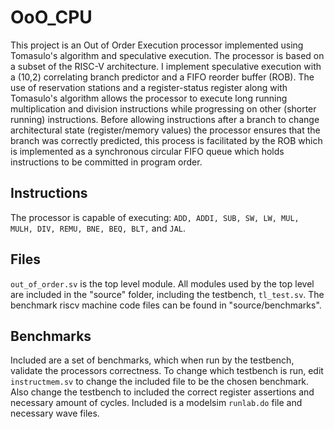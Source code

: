 # OoO_CPU
This project is an Out of Order Execution processor implemented using Tomasulo's algorithm and speculative execution. The processor is based on a subset of the RISC-V architecture. I implement speculative execution with a (10,2) correlating branch predictor and a FIFO reorder buffer (ROB). The use of reservation stations and a register-status register along with Tomasulo's algorithm allows the processor to execute long running multiplication and division instructions while progressing on other (shorter running) instructions. Before allowing instructions after a branch to change architectural state (register/memory values) the processor ensures that the branch was correctly predicted, this process is facilitated by the ROB which is implemented as a synchronous circular FIFO queue which holds instructions to be committed in program order. 

## Instructions
The processor is capable of executing: `ADD, ADDI, SUB, SW, LW, MUL, MULH, DIV, REMU, BNE,
BEQ, BLT,` and  `JAL`.

## Files
`out_of_order.sv` is the top level module. All modules used by the top level are included in the "source" folder, including the testbench, `tl_test.sv`.
The benchmark riscv machine code files can be found in "source/benchmarks".

## Benchmarks
Included are a set of benchmarks, which when run by the testbench, validate the processors correctness. To change which testbench is run, edit `instructmem.sv` to change the included file to be the chosen benchmark. Also change the testbench to included the correct register assertions and necessary amount of cycles. Included is a modelsim `runlab.do` file and necessary wave files.
